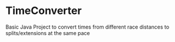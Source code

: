 # TimeConverter
Basic Java Project to convert times from different race distances to splits/extensions at the same pace
